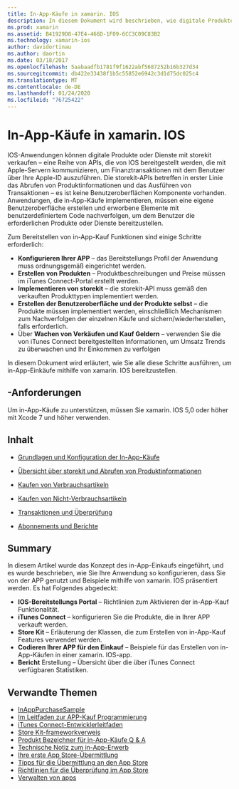 ```yaml
---
title: In-App-Käufe in xamarin. IOS
description: In diesem Dokument wird beschrieben, wie digitale Produkte und Dienste mithilfe der storekit-APIs verkauft werden. Hier finden Sie Links zu Leitfäden, in denen die Konfiguration, nutzbare Produkte, nicht nutzbare Produkte, Transaktionen, Abonnements und vieles mehr erörtert werden.
ms.prod: xamarin
ms.assetid: B41929D8-47E4-466D-1F09-6CC3C09C83B2
ms.technology: xamarin-ios
author: davidortinau
ms.author: daortin
ms.date: 03/18/2017
ms.openlocfilehash: 5aabaadfb1781f9f1622abf5687252b16b327d34
ms.sourcegitcommit: db422e33438f1b5c55852e6942c3d1d75dc025c4
ms.translationtype: MT
ms.contentlocale: de-DE
ms.lasthandoff: 01/24/2020
ms.locfileid: "76725422"
---
```

# <a name="in-app-purchasing-in-xamarinios"></a>In-App-Käufe in xamarin. IOS

IOS-Anwendungen können digitale Produkte oder Dienste mit storekit verkaufen – eine Reihe von APIs, die von IOS bereitgestellt werden, die mit Apple-Servern kommunizieren, um Finanztransaktionen mit dem Benutzer über Ihre Apple-ID auszuführen. Die storekit-APIs betreffen in erster Linie das Abrufen von Produktinformationen und das Ausführen von Transaktionen – es ist keine Benutzeroberflächen Komponente vorhanden. Anwendungen, die in-App-Käufe implementieren, müssen eine eigene Benutzeroberfläche erstellen und erworbene Elemente mit benutzerdefiniertem Code nachverfolgen, um dem Benutzer die erforderlichen Produkte oder Dienste bereitzustellen.

Zum Bereitstellen von in-App-Kauf Funktionen sind einige Schritte erforderlich:

- **Konfigurieren Ihrer APP** – das Bereitstellungs Profil der Anwendung muss ordnungsgemäß eingerichtet werden.
- **Erstellen von Produkten** – Produktbeschreibungen und Preise müssen im iTunes Connect-Portal erstellt werden.
- **Implementieren von storekit** – die storekit-API muss gemäß den verkauften Produkttypen implementiert werden.
- **Erstellen der Benutzeroberfläche und der Produkte selbst** – die Produkte müssen implementiert werden, einschließlich Mechanismen zum Nachverfolgen der einzelnen Käufe und sichern/wiederherstellen, falls erforderlich.
- Über **Wachen von Verkäufen und Kauf Geldern** – verwenden Sie die von iTunes Connect bereitgestellten Informationen, um Umsatz Trends zu überwachen und Ihr Einkommen zu verfolgen

In diesem Dokument wird erläutert, wie Sie alle diese Schritte ausführen, um in-App-Einkäufe mithilfe von xamarin. IOS bereitzustellen.

## <a name="requirements"></a>-Anforderungen

Um in-App-Käufe zu unterstützen, müssen Sie xamarin. IOS 5,0 oder höher mit Xcode 7 und höher verwenden.

## <a name="contents"></a>Inhalt

- [Grundlagen und Konfiguration der In-App-Käufe](~/ios/platform/in-app-purchasing/in-app-purchase-basics-and-configuration.md)

- [Übersicht über storekit und Abrufen von Produktinformationen](~/ios/platform/in-app-purchasing/store-kit-overview-and-retreiving-product-information.md)

- [Kaufen von Verbrauchsartikeln](~/ios/platform/in-app-purchasing/purchasing-consumable-products.md)

- [Kaufen von Nicht-Verbrauchsartikeln](~/ios/platform/in-app-purchasing/purchasing-non-consumable-products.md)

- [Transaktionen und Überprüfung](~/ios/platform/in-app-purchasing/transactions-and-verification.md)

- [Abonnements und Berichte](~/ios/platform/in-app-purchasing/subscriptions-and-reporting.md)

## <a name="summary"></a>Summary

In diesem Artikel wurde das Konzept des in-App-Einkaufs eingeführt, und es wurde beschrieben, wie Sie Ihre Anwendung so konfigurieren, dass Sie von der APP genutzt und Beispiele mithilfe von xamarin. IOS präsentiert werden. Es hat Folgendes abgedeckt:

- **IOS-Bereitstellungs Portal** – Richtlinien zum Aktivieren der in-App-Kauf Funktionalität.
- **iTunes Connect** – konfigurieren Sie die Produkte, die in Ihrer APP verkauft werden.
- **Store Kit** – Erläuterung der Klassen, die zum Erstellen von in-App-Kauf Features verwendet werden.
- **Codieren Ihrer APP für den Einkauf** – Beispiele für das Erstellen von in-App-Käufen in einer xamarin. IOS-app.
- **Bericht** Erstellung – Übersicht über die über iTunes Connect verfügbaren Statistiken.

## <a name="related-links"></a>Verwandte Themen

- [InAppPurchaseSample](https://docs.microsoft.com/samples/xamarin/ios-samples/storekit/)
- [Im Leitfaden zur APP-Kauf Programmierung](https://developer.apple.com/library/ios/documentation/NetworkingInternet/Conceptual/StoreKitGuide/Introduction.html)
- [iTunes Connect-Entwicklerleitfaden](https://developer.apple.com/library/ios/documentation/LanguagesUtilities/Conceptual/iTunesConnect_Guide/iTunesConnect_Guide.pdf)
- [Store Kit-frameworkverweis](https://developer.apple.com/library/ios/documentation/StoreKit/Reference/StoreKit_Collection/StoreKit_Collection.pdf)
- [Produkt Bezeichner für in-App-Käufe Q & A](https://developer.apple.com/library/ios/#qa/qa1329/_index.html)
- [Technische Notiz zum in-App-Erwerb](https://developer.apple.com/library/ios/#technotes/tn2259/_index.html)
- [Ihre erste App Store-Übermittlung](https://developer.apple.com/library/ios/documentation/IDEs/Conceptual/AppDistributionGuide/Introduction/Introduction.html)
- [Tipps für die Übermittlung an den App Store](https://developer.apple.com/appstore/resources/submission/tips.html)
- [Richtlinien für die Überprüfung im App Store](https://developer.apple.com/appstore/resources/approval/guidelines.html)
- [Verwalten von apps](https://developer.apple.com/appstore/resources/managing/index.html)

